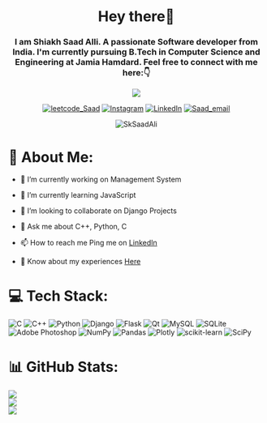 <h1 align="center">Hey there👋</h1>
<h3 align="center">I am Shiakh Saad Alli. A passionate Software developer from India. I'm currently pursuing B.Tech in Computer Science and Engineering at Jamia Hamdard. Feel free to connect with me here:👇</h3>

<p align="center">
  <a href="https://github.com/DenverCoder1/readme-typing-svg"><img src="https://readme-typing-svg.herokuapp.com/?lines=Backend%20developer;Python%20Developer;Always%20learning%20new%20things&font=Fira%20Code&center=true&width=440&height=45&color=#9457EB Center=true&size=22"></a>
</p>

<center>
  
<a href="https://leetcode.com/Sk_Saad_Ali/" target="blank"><img align="" src="https://img.shields.io/badge/dynamic/json?style=plastic&labelColor=black&color=%23ffa116&label=Solved&query=solvedOverTotal&url=https%3A%2F%2Fleetcode-badge.vercel.app%2Fapi%2Fusers%2FSk_Saad_Ali&logo=leetcode&logoColor=yellow" alt="leetcode_Saad" /></a>
[![Instagram](https://img.shields.io/badge/Instagram-%23E4405F.svg?logo=Instagram&logoColor=white)](https://instagram.com/saady.aly) [![LinkedIn](https://img.shields.io/badge/LinkedIn-%230077B5.svg?logo=linkedin&logoColor=white)](https://linkedin.com/in/shaikh-saad-ali-23b59024a) <a href="mailto:sk.saad3621@gmail.com"><img align="" src="https://img.shields.io/badge/-Sk.Saad3621@gmail.com-c14438?style=plastic&logo=Gmail&logoColor=white" alt="Saad_email"/></a>

</center>

<p align="center">
  <img src="https://komarev.com/ghpvc/?username=SkSaadAli&label=Profile%20views&color=0e75b6&style=plastic" alt="SkSaadAli" />

</p>

# 💫 About Me:

- 🔭 I’m currently working on Management System

- 🌱 I’m currently learning JavaScript

- 👯 I’m looking to collaborate on Django Projects

- 💬 Ask me about C++, Python, C

- 📫 How to reach me Ping me on [LinkedIn](https://www.linkedin.com/in/shaikh-saad-ali-23b59024a/)

- 📄 Know about my experiences [Here](https://drive.google.com/file/d/177TWyE787-DHuxXu6n7r9Ax5YSv7McPj/view?usp=sharing)




# 💻 Tech Stack:
![C](https://img.shields.io/badge/c-%2300599C.svg?style=plastic&logo=c&logoColor=white) ![C++](https://img.shields.io/badge/c++-%2300599C.svg?style=plastic&logo=c%2B%2B&logoColor=white) ![Python](https://img.shields.io/badge/python-3670A0?style=plastic&logo=python&logoColor=ffdd54) ![Django](https://img.shields.io/badge/django-%23092E20.svg?style=plastic&logo=django&logoColor=white) ![Flask](https://img.shields.io/badge/flask-%23000.svg?style=plastic&logo=flask&logoColor=white) ![Qt](https://img.shields.io/badge/Qt-%23217346.svg?style=plastic&logo=Qt&logoColor=white) ![MySQL](https://img.shields.io/badge/mysql-%2300f.svg?style=plastic&logo=mysql&logoColor=white) ![SQLite](https://img.shields.io/badge/sqlite-%2307405e.svg?style=plastic&logo=sqlite&logoColor=white) ![Adobe Photoshop](https://img.shields.io/badge/adobephotoshop-%2331A8FF.svg?style=plastic&logo=adobephotoshop&logoColor=white) ![NumPy](https://img.shields.io/badge/numpy-%23013243.svg?style=plastic&logo=numpy&logoColor=white) ![Pandas](https://img.shields.io/badge/pandas-%23150458.svg?style=plastic&logo=pandas&logoColor=white) ![Plotly](https://img.shields.io/badge/Plotly-%233F4F75.svg?style=plastic&logo=plotly&logoColor=white) ![scikit-learn](https://img.shields.io/badge/scikit--learn-%23F7931E.svg?style=plastic&logo=scikit-learn&logoColor=white) ![SciPy](https://img.shields.io/badge/SciPy-%230C55A5.svg?style=plastic&logo=scipy&logoColor=%white)
# 📊 GitHub Stats:
![](https://github-readme-stats.vercel.app/api?username=SkSaadAli&theme=synthwave&hide_border=true&include_all_commits=true&count_private=true)<br/>
![](https://github-readme-streak-stats.herokuapp.com/?user=SkSaadAli&theme=synthwave&hide_border=true)<br/>
![](https://github-readme-stats.vercel.app/api/top-langs/?username=SkSaadAli&theme=synthwave&hide_border=true&include_all_commits=true&count_private=true&layout=compact)


